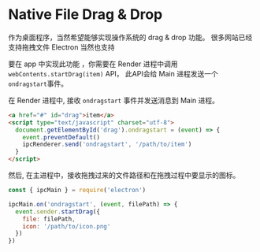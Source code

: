 # Native File Drag & Drop

作为桌面程序，当然希望能够实现操作系统的 drag & drop 功能。 很多网站已经支持拖拽文件 Electron 当然也支持

要在 app 中实现此功能 ，你需要在 Render 进程中调用`webContents.startDrag(item)` API， 此API会给 Main 进程发送一个`ondragstart`事件。

在 Render 进程中, 接收 ` ondragstart ` 事件并发送消息到 Main 进程。

```html
<a href="#" id="drag">item</a>
<script type="text/javascript" charset="utf-8">
  document.getElementById('drag').ondragstart = (event) => {
    event.preventDefault()
    ipcRenderer.send('ondragstart', '/path/to/item')
  }
</script>
```

然后, 在主进程中，接收拖拽过来的文件路径和在拖拽过程中要显示的图标。

```javascript
const { ipcMain } = require('electron')

ipcMain.on('ondragstart', (event, filePath) => {
  event.sender.startDrag({
    file: filePath,
    icon: '/path/to/icon.png'
  })
})
```